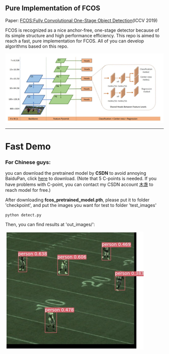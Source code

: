 ## Pure Implementation of FCOS
Paper: [FCOS:Fully Convolutional One-Stage Object Detection](https://openaccess.thecvf.com/content_ICCV_2019/papers/Tian_FCOS_Fully_Convolutional_One-Stage_Object_Detection_ICCV_2019_paper.pdf)(ICCV 2019)

FCOS is recognized as a nice anchor-free, one-stage detector because of its simple structure and high performance efficiency. This repo is aimed to reach a fast, pure implementation for FCOS. All of you can develop algorithms based on this repo.

![imgs](https://github.com/leviome/fcos_pure/blob/main/assets/FCOS.jpg)

---
# Fast Demo
### For Chinese guys:
you can download the pretrained model by **CSDN** to avoid annoying BaiduPan, click [here](https://download.csdn.net/download/leviopku/13125465) to download.
(Note that 5 C-points is needed. If you have problems with C-point, you can contact my CSDN account [木盏](https://muzhan.blog.csdn.net) to reach model for free.)

After downloading **fcos_pretrained_model.pth**, please put it to folder 'checkpoint', and put the images you want for test to folder 'test_images'
```text
python detect.py
```
Then, you can find results at 'out_images/':

![imgs](https://github.com/leviome/fcos_pure/blob/main/out_images/t1.jpg)
